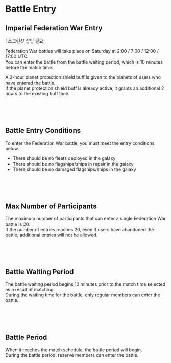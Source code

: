 # Battle Entry

## Imperial Federation War Entry

! 스크린샷 삽입 필요

Federation War battles will take place on Saturday at 2:00 / 7:00 / 12:00 / 17:00 UTC.<br>
You can enter the battle from the battle waiting period, which is 10 minutes before the match time.

A 2-hour planet protection shield buff is given to the planets of users who have entered the battle.<br>
If the planet protection shield buff is already active, it grants an additional 2 hours to the existing buff time.

<br>
<br>
<br>


## Battle Entry Conditions
 
To enter the Federation War battle, you must meet the entry conditions below.

- There should be no fleets deployed in the galaxy<br>
- There should be no flagships/ships in repair in the galaxy<br>
- There should be no damaged flagships/ships in the galaxy

<br>
<br>
<br>


## Max Number of Participants
 
The maximum number of participants that can enter a single Federation War battle is 20.<br>
If the number of entries reaches 20, even if users  have abandoned the battle, additional entries will not be allowed.

<br>
<br>
<br>


## Battle Waiting Period
 
The battle waiting period begins 10 minutes prior to the match time selected as a result of matching.<br>
During the waiting time for the battle, only regular members can enter the battle.

<br>
<br>
<br>
 

## Battle Period
 
When it reaches the match schedule, the battle period will begin.<br>
During the battle period, reserve members can enter the battle.

<br>
<br>
<br>
